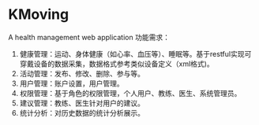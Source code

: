 # KMoving
A health management web application
功能需求：
1.	健康管理：运动、身体健康（如心率、血压等）、睡眠等。基于restful实现可穿戴设备的数据采集，数据格式参考类似设备定义（xml格式)。
2.	活动管理：发布、修改、删除、参与等。
3.	用户管理：账户设置，用户管理。
4.	权限管理：基于角色的权限管理，个人用户、教练、医生、系统管理员。
5.	建议管理：教练、医生针对用户的建议。
6.	统计分析：对历史数据的统计分析展示。
